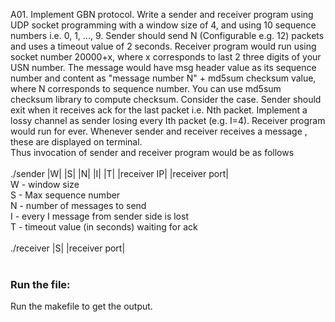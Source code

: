 A01. Implement GBN protocol. Write a sender and receiver program using UDP socket programming with a window size of 4, and using 10 sequence numbers i.e. 0, 1, ..., 9. Sender should send N (Configurable e.g. 12) packets and uses a timeout value of 2 seconds. Receiver program would run using socket number 20000+x, where x corresponds to last 2 three digits of your USN number. The message would have msg header value as its sequence number and content as "message number N" + md5sum checksum value, where N corresponds to sequence number. You can use md5sum checksum library to compute checksum. Consider the case. Sender should exit when it receives ack for the last packet i.e. Nth packet. Implement a lossy channel as sender losing every Ith packet (e.g. I=4). Receiver program would run for ever. Whenever sender and receiver receives a message , these are displayed on terminal.<br/>
Thus invocation of sender and receiver program would be as follows
<br/><br/>
./sender |W| |S| |N| |I| |T| |receiver IP| |receiver port|<br/>
  W - window size<br/>
  S - Max sequence number<br/>
  N - number of messages to send<br/>
  I - every I message from sender side is lost<br/>
  T - timeout value (in seconds) waiting for ack<br/>
<br/>
./receiver |S| |receiver port|
<br/><br/>
### Run the file:
Run the makefile to get the output.
